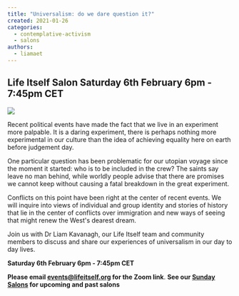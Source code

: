 ```yaml
---
title: "Universalism: do we dare question it?"
created: 2021-01-26
categories: 
  - contemplative-activism
  - salons
authors: 
  - liamaet
---
```


## Life Itself Salon Saturday 6th February 6pm - 7:45pm CET

![](https://artearthtech.files.wordpress.com/2021/01/life-itself-universalism.jpg?w=724)

Recent political events have made the fact that we live in an experiment more palpable. It is a daring experiment, there is perhaps nothing more experimental in our culture than the idea of achieving equality here on earth before judgement day. 

One particular question has been problematic for our utopian voyage since the moment it started: who is to be included in the crew? The saints say leave no man behind, while worldly people advise that there are promises we cannot keep without causing a fatal breakdown in the great experiment. 

Conflicts on this point have been right at the center of recent events. We will inquire into views of individual and group identity and stories of history that lie in the center of conflicts over immigration and new ways of seeing that might renew the West's dearest dream.

Join us with Dr Liam Kavanagh, our Life Itself team and community members to discuss and share our experiences of universalism in our day to day lives.

**Saturday 6th February 6pm - 7:45pm CET**

**Please email [events@lifeitself.org](mailto:events@lifeitself.org) for the Zoom link**. **See our [Sunday Salons](https://lifeitself.org/2020/05/18/sunday-salons/) for upcoming and past salons**
